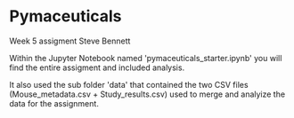 # Pymaceuticals
Week 5 assigment
Steve Bennett


Within the Jupyter Notebook named 'pymaceuticals_starter.ipynb' you will find the entire assigment and included analysis.

It also used the sub folder 'data' that contained the two CSV files (Mouse_metadata.csv + Study_results.csv) used to merge and analyize the data for the assignment.  

